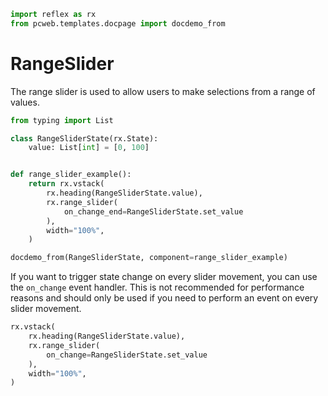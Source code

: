 ```python exec
import reflex as rx
from pcweb.templates.docpage import docdemo_from
```

# RangeSlider

The range slider is used to allow users to make selections from a range of values.

```python exec
from typing import List

class RangeSliderState(rx.State):
    value: List[int] = [0, 100]


def range_slider_example():
    return rx.vstack(
        rx.heading(RangeSliderState.value),
        rx.range_slider(
            on_change_end=RangeSliderState.set_value
        ),
        width="100%",
    )
```

```python eval
docdemo_from(RangeSliderState, component=range_slider_example)
```

If you want to trigger state change on every slider movement, you can use the `on_change` event handler.
This is not recommended for performance reasons and should only be used if you need to perform an event on every slider movement.

```python demo
rx.vstack(
    rx.heading(RangeSliderState.value),
    rx.range_slider(
        on_change=RangeSliderState.set_value
    ),
    width="100%",
)
```
